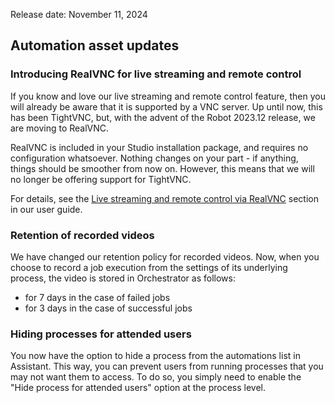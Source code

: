 Release date: November 11, 2024

## Automation asset updates

### Introducing RealVNC for live streaming and remote control

If you know and love our live streaming and remote control feature, then you will already be aware that it is supported by a VNC server. Up until now, this has been TightVNC, but, with the advent of the Robot 2023.12 release, we are moving to RealVNC.

RealVNC is included in your Studio installation package, and requires no configuration whatsoever. Nothing changes on your part - if anything, things should be smoother from now on. However, this means that we will no longer be offering support for TightVNC.

For details, see the [Live streaming and remote control via RealVNC](URL) section in our user guide.

### Retention of recorded videos

We have changed our retention policy for recorded videos. Now, when you choose to record a job execution from the settings of its underlying process, the video is stored in Orchestrator as follows:

- for 7 days in the case of failed jobs
- for 3 days in the case of successful jobs

### Hiding processes for attended users

You now have the option to hide a process from the automations list in Assistant. This way, you can prevent users from running processes that you may not want them to access. To do so, you simply need to enable the "Hide process for attended users" option at the process level. 
